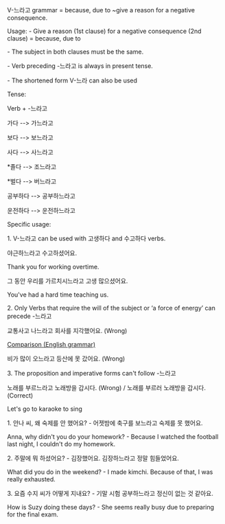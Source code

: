 V-느라고 grammar = because, due to ~give a reason for a negative consequence.

Usage:
\- Give a reason (1st clause) for a negative consequence (2nd clause) = because, due to

\- The subject in both clauses  must be the same.

\- Verb preceding -느라고 is always in present tense.

\- The shortened form V-느라 can also be used

Tense:

Verb + -느라고

가다 --\> 가느라고

보다 --\> 보느라고

사다 --\> 사느라고

*졸다 --\> 조느라고

*벌다 --\> 버느라고

공부하다 --\> 공부하느라고

운전하다 --\> 운전하느라고

Specific usage:

1\. V-느라고 can be used with 고생하다 and 수고하다 verbs.

야근하느라고 수고하셨어요.

Thank you for working overtime.

그 동안 우리를 가르치시느라고 고생 많으셨어요.

You've had a hard time teaching us.

2\. Only Verbs that require the will of the subject or ‘a force of energy’ can precede -느라고

교통사고 나느라고 회사를 지각했어요. (Wrong)

[Comparison (English grammar)](https://humix.com/redirect?url=https%3A%2F%2Fworldenglishblog.com%2Fhumix%2Fvideo%2F1f088b5eacd5937b1eaea0165d686a6fbb30900c438b092ecabdff34f74180ad)

비가 많이 오느라고 등산에 못 갔어요. (Wrong)

3\. The proposition and imperative forms can't follow -느라고

노래를 부르느라고 노래방을 갑시다. (Wrong) / 노래를 부르러 노래방을 갑시다. (Correct)

Let's go to karaoke to sing

1\. 안나 씨, 왜 숙제를 안 했어요?
\- 어젯밤에 축구를 보느라고 숙제를 못 했어요.

Anna, why didn't you do your homework?
\- Because I watched the football last night, I couldn't do my homework.

2\. 주말에 뭐 하셨어요?
\- 김장했어요. 김장하느라고 정말 힘들었어요.

What did you do in the weekend?
\- I made kimchi. Because of that, I was really exhausted.

3\. 요즘 수지 씨가 어떻게 지내요?
\- 기말 시험 공부하느라고 정신이 없는 것 같아요.

How is Suzy doing these days?
\- She seems really busy due to preparing for the final exam.
